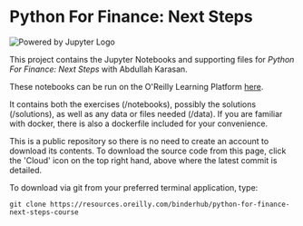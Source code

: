 # Python For Finance: Next Steps

![Powered by Jupyter Logo](https://cdn.oreillystatic.com/images/icons/powered_by_jupyter.png)

This project contains the Jupyter Notebooks and supporting files for _Python For Finance: Next Steps_ with Abdullah Karasan. 

These notebooks can be run on the O'Reilly Learning Platform [here](https://learning.oreilly.com/jupyter-notebooks/~/${NOTEBOOK_FPID}).

It contains both the exercises (/notebooks), possibly the solutions (/solutions), as well as any data or files needed (/data). If you are familiar with docker, there is also a dockerfile included for your convenience. 

This is a public repository so there is no need to create an account to download its contents. To download the source code from this page, click the 'Cloud' icon on the top right hand, above where the latest commit is detailed.

To download via git from your preferred terminal application, type:

```git clone https://resources.oreilly.com/binderhub/python-for-finance-next-steps-course```
